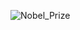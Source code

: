 
![Nobel_Prize](https://github.com/SinanKosoglu/python-/assets/140150167/966556e9-ebaa-4a7c-a187-2d8ada81862c)
